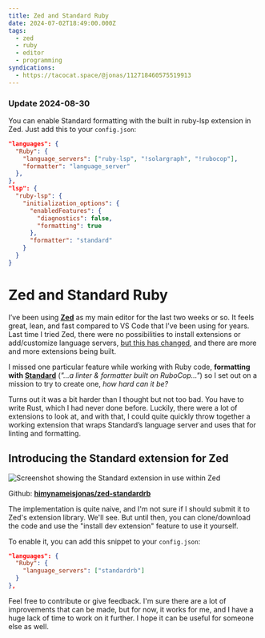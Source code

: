 ```yaml
---
title: Zed and Standard Ruby
date: 2024-07-02T18:49:00.000Z
tags:
  - zed
  - ruby
  - editor
  - programming
syndications:
  - https://tacocat.space/@jonas/112718460575519913
---
```


### Update 2024-08-30
You can enable Standard formatting with the built in ruby-lsp extension in Zed. Just add this to your `config.json`:

```json
"languages": {
  "Ruby": {
    "language_servers": ["ruby-lsp", "!solargraph", "!rubocop"],
    "formatter": "language_server"
  },
},
"lsp": {
  "ruby-lsp": {
    "initialization_options": {
      "enabledFeatures": {
        "diagnostics": false,
        "formatting": true
      },
      "formatter": "standard"
    }
  }
}

```

# Zed and Standard Ruby

I’ve been using **[Zed](https://zed.dev)** as my main editor for the last two weeks or so. It feels great, lean, and fast compared to VS Code that I’ve been using for years. Last time I tried Zed, there were no possibilities to install extensions or add/customize language servers, [but this has changed](https://zed.dev/blog/language-extensions-part-1), and there are more and more extensions being built.

I missed one particular feature while working with Ruby code, **formatting with [Standard](https://github.com/standardrb/standard)** (*"…a linter & formatter built on RuboCop…"*) so I set out on a mission to try to create one, *how hard can it be?*

Turns out it was a bit harder than I thought but not too bad. You have to write Rust, which I had never done before. Luckily, there were a lot of extensions to look at, and with that, I could quite quickly throw together a working extension that wraps Standard’s language server and uses that for linting and formatting.

## Introducing the Standard extension for Zed

![Screenshot showing the Standard extension in use within Zed](/images/zed-standard-ruby.png)

Github: **[himynameisjonas/zed-standardrb](https://github.com/himynameisjonas/zed-standardrb)**

The implementation is quite naive, and I'm not sure if I should submit it to Zed's extension library. We'll see. But until then, you can clone/download the code and use the "install dev extension" feature to use it yourself.

To enable it, you can add this snippet to your `config.json`:

```json
"languages": {
  "Ruby": {
    "language_servers": ["standardrb"]
  }
},
```

Feel free to contribute or give feedback. I'm sure there are a lot of improvements that can be made, but for now, it works for me, and I have a huge lack of time to work on it further. I hope it can be useful for someone else as well.
